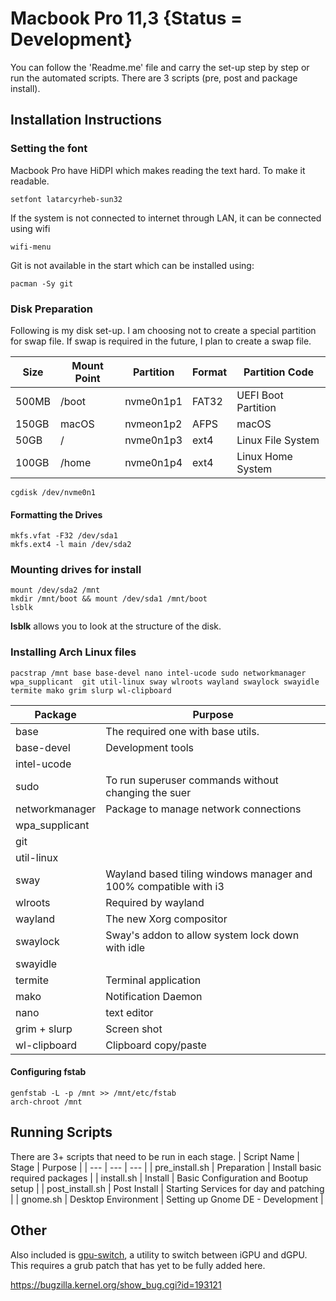 # Macbook Pro 11,3 {Status = Development}

You can follow the 'Readme.me' file and carry the set-up step by step or run the automated scripts. 
There are 3 scripts (pre, post and package install).

## Installation Instructions

### Setting the font

Macbook Pro have HiDPI which makes reading the text hard. To make it readable.

```{bash}
setfont latarcyrheb-sun32
```
If the system is not connected to internet through LAN, it can be connected using wifi
```
wifi-menu
```

Git is not available in the start which can be installed using:

```{bash}
pacman -Sy git
```

### Disk Preparation 

Following is my disk set-up. I am choosing not to create a special partition for swap file. If swap is required in the future, I plan to create a swap file.

| Size | Mount Point | Partition | Format | Partition Code |
|---|---|---|---|---|
| 500MB | /boot | nvme0n1p1 | FAT32 | UEFI Boot Partition |
| 150GB | macOS | nvmeon1p2 | AFPS | macOS | 
| 50GB | / | nvme0n1p3 | ext4 | Linux File System |
| 100GB | /home | nvme0n1p4| ext4 | Linux Home System |

```{bash}
cgdisk /dev/nvme0n1
```

#### Formatting the Drives

```{bash}
mkfs.vfat -F32 /dev/sda1
mkfs.ext4 -l main /dev/sda2
```

### Mounting drives for install
```{bash}
mount /dev/sda2 /mnt
mkdir /mnt/boot && mount /dev/sda1 /mnt/boot
lsblk 
```

**lsblk** allows you to look at the structure of the disk.

### Installing Arch Linux files

```{bash}
pacstrap /mnt base base-devel nano intel-ucode sudo networkmanager wpa_supplicant  git util-linux sway wlroots wayland swaylock swayidle termite mako grim slurp wl-clipboard
```

| Package | Purpose |
|---|---|
| base | The required one with base utils. |
| base-devel | Development tools |
| intel-ucode | |
| sudo | To run superuser commands without changing the suer |
| networkmanager | Package to manage network connections |
| wpa_supplicant | |
| git | |
| util-linux | |
| sway | Wayland based tiling windows manager and 100% compatible with i3 |
| wlroots | Required by wayland |
| wayland | The new Xorg compositor |
| swaylock | Sway's addon to allow system lock down with idle |
| swayidle | | 
| termite | Terminal application |
| mako | Notification Daemon |
| nano | text editor|
| grim + slurp | Screen shot |
| wl-clipboard | Clipboard copy/paste |

#### Configuring fstab

```{bash}
genfstab -L -p /mnt >> /mnt/etc/fstab
arch-chroot /mnt
```
## Running Scripts 
There are 3+ scripts that need to be run in each stage.
| Script Name | Stage | Purpose |
| --- | --- | --- |
| pre_install.sh | Preparation | Install basic required packages |
| install.sh | Install | Basic Configuration and Bootup setup |
| post_install.sh | Post Install | Starting Services for day and patching |
| gnome.sh | Desktop Environment | Setting up Gnome DE - Development |

## Other
Also included is [gpu-switch](https://github.com/0xbb/gpu-switch), a utility to switch between iGPU and dGPU. This requires a grub patch that has yet to be fully added here.

https://bugzilla.kernel.org/show_bug.cgi?id=193121

